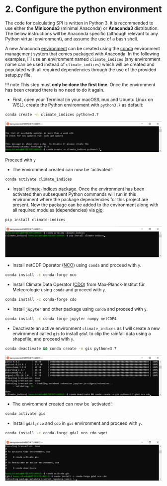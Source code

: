 # 2. Configure the python environment

The code for calculating SPI is written in Python 3. It is recommended to use either the **Miniconda3** (minimal Anaconda) or **Anaconda3** distribution. The below instructions will be Anaconda specific (although relevant to any Python virtual environment), and assume the use of a bash shell.

A new Anaconda [environment](https://conda.io/docs/using/envs.html) can be created using the [conda](https://conda.io/docs/) environment management system that comes packaged with Anaconda. In the following examples, I’ll use an environment named `climate_indices` (any environment name can be used instead of `climate_indices`) which will be created and populated with all required dependencies through the use of the provided setup.py file.

!!! note
	This step must **only be done the first time**. Once the environment has been created there is no need to do it again.


- First, open your Terminal (in your macOS/Linux and Ubuntu Linux on WSL), create the Python environment with `python3.7` as default:

```bash
conda create -n climate_indices python=3.7
```

![Env CI](./img/envci.png)

Proceed with `y`

- The environment created can now be ‘activated’:

```bash
conda activate climate_indices
```

- Install [climate-indices](https://pypi.org/project/climate-indices/) package. Once the environment has been activated then subsequent Python commands will run in this environment where the package dependencies for this project are present. Now the package can be added to the environment along with all required modules (dependencies) via [pip](https://pip.pypa.io/en/stable/):

```bash
pip install climate-indices
```

![Pip CI](./img/pipci.png)

- Install netCDF Operator ([NCO](http://nco.sourceforge.net/)) using `conda` and proceed with `y`.

```bash
conda install -c conda-forge nco
```

- Install Climate Data Operator ([CDO](https://code.mpimet.mpg.de/projects/cdo)) from Max-Planck-Institut für Meteorologie using `conda` and proceed with `y`.

```bash
conda install -c conda-forge cdo
```

- Install `jupyter` and other package using `conda` and proceed with `y`.

```bash
conda install -c conda-forge jupyter numpy netCDF4
```

- Deactivate an active environment `climate_indices` as  I will create a new environment called `gis` to install `gdal` to clip the rainfall data using a shapefile, and proceed with `y`.

```bash
conda deactivate && conda create -n gis python=3.7
```

![Env GIS1](./img/envgis1.png)

- The environment created can now be ‘activated’:

```bash
conda activate gis
```

- Install `gdal`, `nco` and `cdo` in `gis` environment and proceed with `y`.

```bash
conda install -c conda-forge gdal nco cdo wget
```

![Env GIS2](./img/envgis2.png)